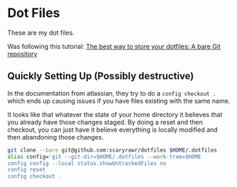 # Dot Files

These are my dot files.

Was following this tutorial: [The best way to store your dotfiles: A bare Git repository](https://www.atlassian.com/git/tutorials/dotfiles)


## Quickly Setting Up (Possibly destructive)

In the documentation from atlassian, they try to do a `config checkout .` which ends up causing issues if you have files existing with the same name.

It looks like that whatever the state of your home directory it believes that you already have those changes staged. By doing a reset and then checkout,
you can just have it believe everything is locally modified and then abandoning those changes.

```sh
git clone --bare git@github.com:scaryrawr/dotfiles $HOME/.dotfiles
alias config='git --git-dir=$HOME/.dotfiles --work-tree=$HOME
config config --local status.showUntrackedFiles no
config reset
config checkout .
```
